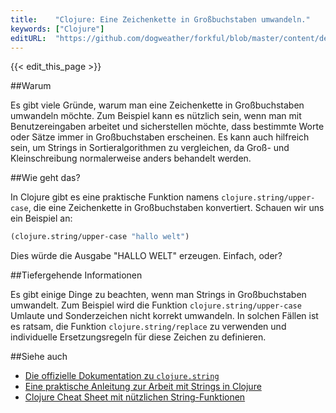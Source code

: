 ```yaml
---
title:    "Clojure: Eine Zeichenkette in Großbuchstaben umwandeln."
keywords: ["Clojure"]
editURL:  "https://github.com/dogweather/forkful/blob/master/content/de/clojure/capitalizing-a-string.md"
---
```


{{< edit_this_page >}}

##Warum

Es gibt viele Gründe, warum man eine Zeichenkette in Großbuchstaben umwandeln möchte. Zum Beispiel kann es nützlich sein, wenn man mit Benutzereingaben arbeitet und sicherstellen möchte, dass bestimmte Worte oder Sätze immer in Großbuchstaben erscheinen. Es kann auch hilfreich sein, um Strings in Sortieralgorithmen zu vergleichen, da Groß- und Kleinschreibung normalerweise anders behandelt werden.

##Wie geht das?

In Clojure gibt es eine praktische Funktion namens `clojure.string/upper-case`, die eine Zeichenkette in Großbuchstaben konvertiert. Schauen wir uns ein Beispiel an:

```Clojure
(clojure.string/upper-case "hallo welt")
```
Dies würde die Ausgabe "HALLO WELT" erzeugen. Einfach, oder?

##Tiefergehende Informationen

Es gibt einige Dinge zu beachten, wenn man Strings in Großbuchstaben umwandelt. Zum Beispiel wird die Funktion `clojure.string/upper-case` Umlaute und Sonderzeichen nicht korrekt umwandeln. In solchen Fällen ist es ratsam, die Funktion `clojure.string/replace` zu verwenden und individuelle Ersetzungsregeln für diese Zeichen zu definieren.

##Siehe auch

- [Die offizielle Dokumentation zu `clojure.string`](https://clojuredocs.org/clojure.string)
- [Eine praktische Anleitung zur Arbeit mit Strings in Clojure](https://www.braveclojure.com/strings/)
- [Clojure Cheat Sheet mit nützlichen String-Funktionen](https://clojure.org/api/cheatsheet)